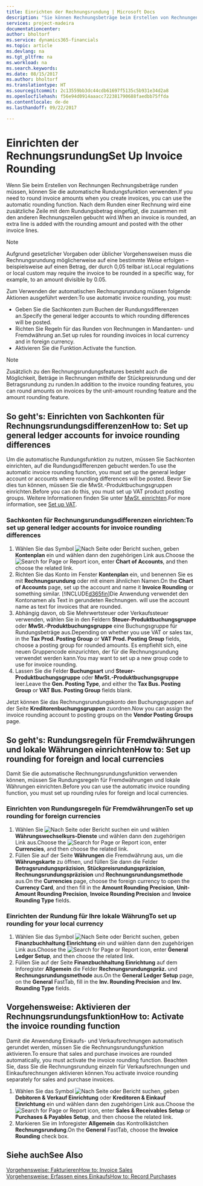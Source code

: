 ```yaml
---
title: Einrichten der Rechnungsrundung | Microsoft Docs
description: "Sie können Rechnungsbeträge beim Erstellen von Rechnungen runden. Darüber hinaus muss die Rechnungsrundung möglicherweise aufgrund lokaler Vorgaben oder üblicher Vorgehensweisenauf eine bestimmte Weise erfolgen – beispielsweise auf einen Betrag, der durch 0,05 teilbar ist."
services: project-madeira
documentationcenter: 
author: bholtorf
ms.service: dynamics365-financials
ms.topic: article
ms.devlang: na
ms.tgt_pltfrm: na
ms.workload: na
ms.search.keywords: 
ms.date: 08/15/2017
ms.author: bholtorf
ms.translationtype: HT
ms.sourcegitcommit: 2c13559bb3dc44cdb61697f5135c5b931e34d2a8
ms.openlocfilehash: f56e94d0914aaacc722381790688faedbb75ffda
ms.contentlocale: de-de
ms.lasthandoff: 09/22/2017

---
```

# <a name="set-up-invoice-rounding"></a><span data-ttu-id="37cb3-104">Einrichten der Rechnungsrundung</span><span class="sxs-lookup"><span data-stu-id="37cb3-104">Set Up Invoice Rounding</span></span>
<span data-ttu-id="37cb3-105">Wenn Sie beim Erstellen von Rechnungen Rechnungsbeträge runden müssen, können Sie die automatische Rundungsfunktion verwenden.</span><span class="sxs-lookup"><span data-stu-id="37cb3-105">If you need to round invoice amounts when you create invoices, you can use the automatic rounding function.</span></span> <span data-ttu-id="37cb3-106">Nach dem Runden einer Rechnung wird eine zusätzliche Zeile mit dem Rundungsbetrag eingefügt, die zusammen mit den anderen Rechnungszeilen gebucht wird.</span><span class="sxs-lookup"><span data-stu-id="37cb3-106">When an invoice is rounded, an extra line is added with the rounding amount and posted with the other invoice lines.</span></span>

> [!NOTE]  
>  <span data-ttu-id="37cb3-107">Aufgrund gesetzlicher Vorgaben oder üblicher Vorgehensweisen muss die Rechnungsrundung möglicherweise auf eine bestimmte Weise erfolgen – beispielsweise auf einen Betrag, der durch 0,05 teilbar ist.</span><span class="sxs-lookup"><span data-stu-id="37cb3-107">Local regulations or local custom may require the invoice to be rounded in a specific way, for example, to an amount divisible by 0.05.</span></span>  
  
<span data-ttu-id="37cb3-108">Zum Verwenden der automatischen Rechnungsrundung müssen folgende Aktionen ausgeführt werden:</span><span class="sxs-lookup"><span data-stu-id="37cb3-108">To use automatic invoice rounding, you must:</span></span>  
  
* <span data-ttu-id="37cb3-109">Geben Sie die Sachkonten zum Buchen der Rundungsdifferenzen an.</span><span class="sxs-lookup"><span data-stu-id="37cb3-109">Specify the general ledger accounts to which rounding differences will be posted.</span></span>  
* <span data-ttu-id="37cb3-110">Richten Sie Regeln für das Runden von Rechnungen in Mandanten- und Fremdwährung an.</span><span class="sxs-lookup"><span data-stu-id="37cb3-110">Set up rules for rounding invoices in local currency and in foreign currency.</span></span>  
* <span data-ttu-id="37cb3-111">Aktivieren Sie die Funktion.</span><span class="sxs-lookup"><span data-stu-id="37cb3-111">Activate the function.</span></span>  
  
> [!NOTE]  
>  <span data-ttu-id="37cb3-112">Zusätzlich zu den Rechnungsrundungsfeatures besteht auch die Möglichkeit, Beträge in Rechnungen mithilfe der Stückpreisrundung und der Betragsrundung zu runden.</span><span class="sxs-lookup"><span data-stu-id="37cb3-112">In addition to the invoice rounding features, you can round amounts on invoices by the unit-amount rounding feature and the amount rounding feature.</span></span>  
 
## <a name="how-to-set-up-general-ledger-accounts-for-invoice-rounding-differences"></a><span data-ttu-id="37cb3-113">So geht's: Einrichten von Sachkonten für Rechnungsrundungsdifferenzen</span><span class="sxs-lookup"><span data-stu-id="37cb3-113">How to: Set up general ledger accounts for invoice rounding differences</span></span>
<span data-ttu-id="37cb3-114">Um die automatische Rundungsfunktion zu nutzen, müssen Sie Sachkonten einrichten, auf die Rundungsdifferenzen gebucht werden.</span><span class="sxs-lookup"><span data-stu-id="37cb3-114">To use the automatic invoice rounding function, you must set up the general ledger account or accounts where rounding differences will be posted.</span></span> <span data-ttu-id="37cb3-115">Bevor Sie dies tun können, müssen Sie die MwSt.-Produktbuchungsgruppen einrichten.</span><span class="sxs-lookup"><span data-stu-id="37cb3-115">Before you can do this, you must set up VAT product posting groups.</span></span> <span data-ttu-id="37cb3-116">Weitere Informationen finden Sie unter [MwSt. einrichten](finance-setup-vat.md).</span><span class="sxs-lookup"><span data-stu-id="37cb3-116">For more information, see [Set up VAT](finance-setup-vat.md).</span></span>  
  
### <a name="to-set-up-general-ledger-accounts-for-invoice-rounding-differences"></a><span data-ttu-id="37cb3-117">Sachkonten für Rechnungsrundungsdifferenzen einrichten:</span><span class="sxs-lookup"><span data-stu-id="37cb3-117">To set up general ledger accounts for invoice rounding differences</span></span>  
1. <span data-ttu-id="37cb3-118">Wählen Sie das Symbol ![Nach Seite oder Bericht suchen](media/ui-search/search_small.png "Symbol Nach Seite oder Bericht suchen"), geben **Kontenplan** ein und wählen dann den zugehörigen Link aus.</span><span class="sxs-lookup"><span data-stu-id="37cb3-118">Choose the ![Search for Page or Report](media/ui-search/search_small.png "Search for Page or Report icon") icon, enter **Chart of Accounts**, and then choose the related link.</span></span>  
2. <span data-ttu-id="37cb3-119">Richten Sie das Konto im Fenster **Kontenplan** ein, und benennen Sie es mit **Rechnungsrundung** oder mit einem ähnlichen Namen.</span><span class="sxs-lookup"><span data-stu-id="37cb3-119">On the **Chart of Accounts** page, set up the account and name it **Invoice Rounding** or something similar.</span></span> [!INCLUDE[d365fin](includes/d365fin_md.md)]<span data-ttu-id="37cb3-120">Die Anwendung verwendet den Kontonamen als Text in gerundeten Rechnungen.</span><span class="sxs-lookup"><span data-stu-id="37cb3-120"> will use the account name as text for invoices that are rounded.</span></span>  
3. <span data-ttu-id="37cb3-121">Abhängig davon, ob Sie Mehrwertsteuer oder Verkaufssteuer verwenden, wählen Sie in den Feldern **Steuer-Produktbuchungsgruppe** oder **MwSt.-Produktbuchungsgruppe** eine Buchungsgruppe für Rundungsbeträge aus.</span><span class="sxs-lookup"><span data-stu-id="37cb3-121">Depending on whether you use VAT or sales tax, in the **Tax Prod. Posting Group** or **VAT Prod. Posting Group** fields, choose a posting group for rounded amounts.</span></span> <span data-ttu-id="37cb3-122">Es empfiehlt sich, eine neuen Gruppencode einzurichten, der für die Rechnungsrundung verwendet werden kann.</span><span class="sxs-lookup"><span data-stu-id="37cb3-122">You may want to set up a new group code to use for invoice rounding.</span></span>
4. <span data-ttu-id="37cb3-123">Lassen Sie die Felder **Buchungsart** und **Steuer-Produktbuchungsgruppe** oder **MwSt.-Produktbuchungsgruppe** leer.</span><span class="sxs-lookup"><span data-stu-id="37cb3-123">Leave the **Gen. Posting Type**, and either the **Tax Bus. Posting Group** or **VAT Bus. Posting Group** fields blank.</span></span> <!-- Why do we say to leave these blank, when there are a lot of other fields we also leave blank but don't mention? -->  
  
<span data-ttu-id="37cb3-124">Jetzt können Sie das Rechnungsrundungskonto den Buchungsgruppen auf der Seite **Kreditorenbuchungsgruppen** zuordnen.</span><span class="sxs-lookup"><span data-stu-id="37cb3-124">Now you can assign the invoice rounding account to posting groups on the **Vendor Posting Groups** page.</span></span>  <!-- Why only the vendor posting groups? -->

## <a name="how-to-set-up-rounding-for-foreign-and-local-currencies"></a><span data-ttu-id="37cb3-125">So geht's: Rundungsregeln für Fremdwährungen und lokale Währungen einrichten</span><span class="sxs-lookup"><span data-stu-id="37cb3-125">How to: Set up rounding for foreign and local currencies</span></span>
<span data-ttu-id="37cb3-126">Damit Sie die automatische Rechnungsrundungsfunktion verwenden können, müssen Sie Rundungsregeln für Fremdwährungen und lokale Währungen einrichten.</span><span class="sxs-lookup"><span data-stu-id="37cb3-126">Before you can use the automatic invoice rounding function, you must set up rounding rules for foreign and local currencies.</span></span>

### <a name="to-set-up-rounding-for-foreign-currencies"></a><span data-ttu-id="37cb3-127">Einrichten von Rundungsregeln für Fremdwährungen</span><span class="sxs-lookup"><span data-stu-id="37cb3-127">To set up rounding for foreign currencies</span></span>  
1. <span data-ttu-id="37cb3-128">Wählen Sie ![Nach Seite oder Bericht suchen](media/ui-search/search_small.png "Nach Seite oder Bericht suchen") ein und wählen **Währungswechselkurs-Dienste** und wählen dann den zugehörigen Link aus.</span><span class="sxs-lookup"><span data-stu-id="37cb3-128">Choose the ![Search for Page or Report](media/ui-search/search_small.png "Search for Page or Report icon") icon, enter **Currencies**, and then choose the related link.</span></span>  
2. <span data-ttu-id="37cb3-129">Füllen Sie auf der Seite **Währungen** die Fremdwährung aus, um die **Währungskarte** zu öffnen, und füllen Sie dann die Felder **Betragsrundungspräzision**, **Stückpreisrundungspräzision**, **Rechnungsrundungspräzision** und **Rechnungsrundungsmethode** aus.</span><span class="sxs-lookup"><span data-stu-id="37cb3-129">On the **Currencies** page, choose the foreign currency to open the **Currency Card**, and then fill in the **Amount Rounding Precision**, **Unit-Amount Rounding Precision**, **Invoice Rounding Precision** and **Invoice Rounding Type** fields.</span></span>
  
### <a name="to-set-up-rounding-for-your-local-currency"></a><span data-ttu-id="37cb3-130">Einrichten der Rundung für Ihre lokale Währung</span><span class="sxs-lookup"><span data-stu-id="37cb3-130">To set up rounding for your local currency</span></span>
1. <span data-ttu-id="37cb3-131">Wählen Sie das Symbol ![Nach Seite oder Bericht suchen](media/ui-search/search_small.png "Symbol Nach Seite oder Bericht suchen"), geben **Finanzbuchhaltung Einrichtung** ein und wählen dann den zugehörigen Link aus.</span><span class="sxs-lookup"><span data-stu-id="37cb3-131">Choose the ![Search for Page or Report](media/ui-search/search_small.png "Search for Page or Report icon") icon, enter **General Ledger Setup**, and then choose the related link.</span></span>  
2. <span data-ttu-id="37cb3-132">Füllen Sie auf der Seite **Finanzbuchhaltung Einrichtung** auf dem Inforegister **Allgemein** die Felder **Rechnungsrundungspräz.** und **Rechnungsrundungsmethode** aus.</span><span class="sxs-lookup"><span data-stu-id="37cb3-132">On the **General Ledger Setup** page, on the **General** FastTab, fill in the **Inv. Rounding Precision** and **Inv. Rounding Type** fields.</span></span>  

## <a name="how-to-activate-the-invoice-rounding-function"></a><span data-ttu-id="37cb3-133">Vorgehensweise: Aktivieren der Rechnungsrundungsfunktion</span><span class="sxs-lookup"><span data-stu-id="37cb3-133">How to: Activate the invoice rounding function</span></span>  
<span data-ttu-id="37cb3-134">Damit die Anwendung Einkaufs- und Verkaufsrechnungen automatisch gerundet werden, müssen Sie die Rechnungsrundungsfunktion aktivieren.</span><span class="sxs-lookup"><span data-stu-id="37cb3-134">To ensure that sales and purchase invoices are rounded automatically, you must activate the invoice rounding function.</span></span> <span data-ttu-id="37cb3-135">Beachten Sie, dass Sie die Rechnungsrundung einzeln für Verkaufsrechnungen und Einkaufsrechnungen aktivieren können.</span><span class="sxs-lookup"><span data-stu-id="37cb3-135">You activate invoice rounding separately for sales and purchase invoices.</span></span>

1. <span data-ttu-id="37cb3-136">Wählen Sie das Symbol ![Nach Seite oder Bericht suchen](media/ui-search/search_small.png "Symbol Nach Seite oder Bericht suchen"), geben **Debitoren & Verkauf Einrichtung** oder **Kreditoren & Einkauf Einrichtung** ein und wählen dann den zugehörigen Link aus.</span><span class="sxs-lookup"><span data-stu-id="37cb3-136">Choose the ![Search for Page or Report](media/ui-search/search_small.png "Search for Page or Report icon") icon, enter **Sales & Receivables Setup** or **Purchases & Payables Setup**, and then choose the related link.</span></span>  
2. <span data-ttu-id="37cb3-137">Markieren Sie im Inforegister **Allgemein** das Kontrollkästchen **Rechnungsrundung**.</span><span class="sxs-lookup"><span data-stu-id="37cb3-137">On the **General** FastTab, choose the **Invoice Rounding** check box.</span></span>  
  
## <a name="see-also"></a><span data-ttu-id="37cb3-138">Siehe auch</span><span class="sxs-lookup"><span data-stu-id="37cb3-138">See Also</span></span>  
[<span data-ttu-id="37cb3-139">Vorgehensweise: Fakturieren</span><span class="sxs-lookup"><span data-stu-id="37cb3-139">How to: Invoice Sales</span></span>](sales-how-invoice-sales.md)  
[<span data-ttu-id="37cb3-140">Vorgehensweise: Erfassen eines Einkaufs</span><span class="sxs-lookup"><span data-stu-id="37cb3-140">How to: Record Purchases</span></span>](purchasing-how-record-purchases.md)
